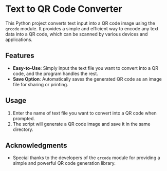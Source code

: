 # Text to QR Code Converter

This Python project converts text input into a QR code image using the `qrcode` module. It provides a simple and efficient way to encode any text data into a QR code, which can be scanned by various devices and applications.

## Features

- **Easy-to-Use**: Simply input the text file you want to convert into a QR code, and the program handles the rest.
- **Save Option**: Automatically saves the generated QR code as an image file for sharing or printing.

## Usage

1. Enter the name of  text file  you want to convert into a QR code when prompted.
2. The script will generate a QR code image and save it in the same directory.

## Acknowledgments

- Special thanks to the developers of the `qrcode` module for providing a simple and powerful QR code generation library.

